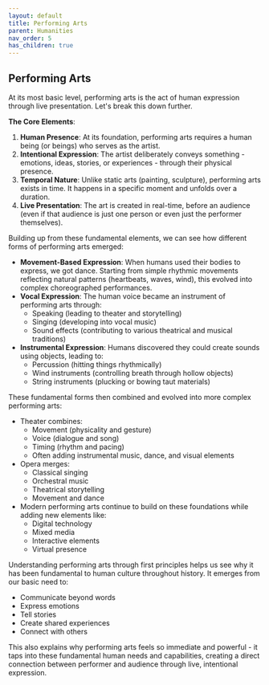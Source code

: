 ```yaml
---
layout: default
title: Performing Arts
parent: Humanities
nav_order: 5
has_children: true
---
```

## Performing Arts

At its most basic level, performing arts is the act of human expression through live presentation. Let's break this down further.

**The Core Elements**:
1. **Human Presence**: At its foundation, performing arts requires a human being (or beings) who serves as the artist.
2. **Intentional Expression**: The artist deliberately conveys something - emotions, ideas, stories, or experiences - through their physical presence.
3. **Temporal Nature**: Unlike static arts (painting, sculpture), performing arts exists in time. It happens in a specific moment and unfolds over a duration.
4. **Live Presentation**: The art is created in real-time, before an audience (even if that audience is just one person or even just the performer themselves).

Building up from these fundamental elements, we can see how different forms of performing arts emerged:
- **Movement-Based Expression**: When humans used their bodies to express, we got dance. Starting from simple rhythmic movements reflecting natural patterns (heartbeats, waves, wind), this evolved into complex choreographed performances.
- **Vocal Expression**: The human voice became an instrument of performing arts through:
    - Speaking (leading to theater and storytelling)
    - Singing (developing into vocal music)
    - Sound effects (contributing to various theatrical and musical traditions)
- **Instrumental Expression**: Humans discovered they could create sounds using objects, leading to:
    - Percussion (hitting things rhythmically)
    - Wind instruments (controlling breath through hollow objects)
    - String instruments (plucking or bowing taut materials)

These fundamental forms then combined and evolved into more complex performing arts:
- Theater combines:
    - Movement (physicality and gesture)
    - Voice (dialogue and song)
    - Timing (rhythm and pacing)
    - Often adding instrumental music, dance, and visual elements
- Opera merges:
    - Classical singing
    - Orchestral music
    - Theatrical storytelling
    - Movement and dance
- Modern performing arts continue to build on these foundations while adding new elements like:
    - Digital technology
    - Mixed media
    - Interactive elements
    - Virtual presence

Understanding performing arts through first principles helps us see why it has been fundamental to human culture throughout history. It emerges from our basic need to:
- Communicate beyond words
- Express emotions
- Tell stories
- Create shared experiences
- Connect with others

This also explains why performing arts feels so immediate and powerful - it taps into these fundamental human needs and capabilities, creating a direct connection between performer and audience through live, intentional expression.

